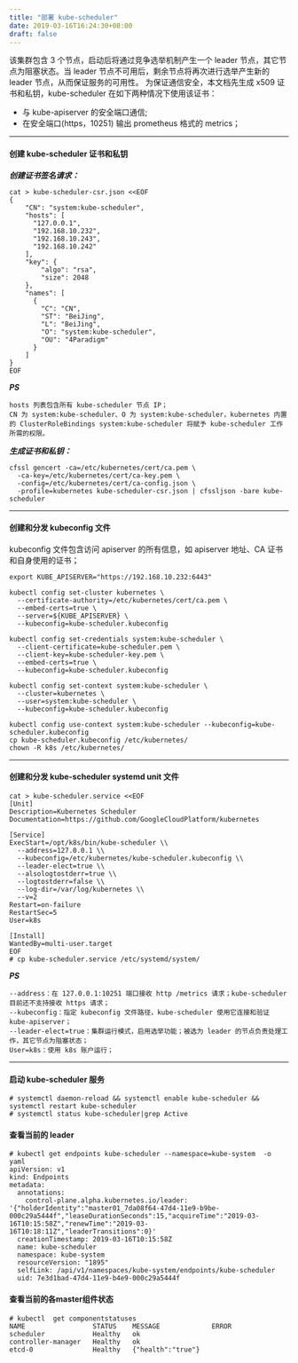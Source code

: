 ```yaml
---
title: "部署 kube-scheduler"
date: 2019-03-16T16:24:30+08:00
draft: false
---
```

该集群包含 3 个节点，启动后将通过竞争选举机制产生一个 leader 节点，其它节点为阻塞状态。当 leader 节点不可用后，剩余节点将再次进行选举产生新的 leader 节点，从而保证服务的可用性。
为保证通信安全，本文档先生成 x509 证书和私钥，kube-scheduler 在如下两种情况下使用该证书：

- 与 kube-apiserver 的安全端口通信;
- 在安全端口(https，10251) 输出 prometheus 格式的 metrics；
------
#### 创建 kube-scheduler 证书和私钥
***创建证书签名请求：***
```
cat > kube-scheduler-csr.json <<EOF
{
    "CN": "system:kube-scheduler",
    "hosts": [
      "127.0.0.1",
      "192.168.10.232",
      "192.168.10.243",
      "192.168.10.242"
    ],
    "key": {
        "algo": "rsa",
        "size": 2048
    },
    "names": [
      {
        "C": "CN",
        "ST": "BeiJing",
        "L": "BeiJing",
        "O": "system:kube-scheduler",
        "OU": "4Paradigm"
      }
    ]
}
EOF
```
***PS***
```
hosts 列表包含所有 kube-scheduler 节点 IP；
CN 为 system:kube-scheduler、O 为 system:kube-scheduler，kubernetes 内置的 ClusterRoleBindings system:kube-scheduler 将赋予 kube-scheduler 工作所需的权限。
```
***生成证书和私钥：***
```
cfssl gencert -ca=/etc/kubernetes/cert/ca.pem \
  -ca-key=/etc/kubernetes/cert/ca-key.pem \
  -config=/etc/kubernetes/cert/ca-config.json \
  -profile=kubernetes kube-scheduler-csr.json | cfssljson -bare kube-scheduler
```
----
#### 创建和分发 kubeconfig 文件
kubeconfig 文件包含访问 apiserver 的所有信息，如 apiserver 地址、CA 证书和自身使用的证书；
```
export KUBE_APISERVER="https://192.168.10.232:6443"

kubectl config set-cluster kubernetes \
  --certificate-authority=/etc/kubernetes/cert/ca.pem \
  --embed-certs=true \
  --server=${KUBE_APISERVER} \
  --kubeconfig=kube-scheduler.kubeconfig

kubectl config set-credentials system:kube-scheduler \
  --client-certificate=kube-scheduler.pem \
  --client-key=kube-scheduler-key.pem \
  --embed-certs=true \
  --kubeconfig=kube-scheduler.kubeconfig

kubectl config set-context system:kube-scheduler \
  --cluster=kubernetes \
  --user=system:kube-scheduler \
  --kubeconfig=kube-scheduler.kubeconfig

kubectl config use-context system:kube-scheduler --kubeconfig=kube-scheduler.kubeconfig
cp kube-scheduler.kubeconfig /etc/kubernetes/
chown -R k8s /etc/kubernetes/
```
-----
#### 创建和分发 kube-scheduler systemd unit 文件
```
cat > kube-scheduler.service <<EOF
[Unit]
Description=Kubernetes Scheduler
Documentation=https://github.com/GoogleCloudPlatform/kubernetes

[Service]
ExecStart=/opt/k8s/bin/kube-scheduler \\
  --address=127.0.0.1 \\
  --kubeconfig=/etc/kubernetes/kube-scheduler.kubeconfig \\
  --leader-elect=true \\
  --alsologtostderr=true \\
  --logtostderr=false \\
  --log-dir=/var/log/kubernetes \\
  --v=2
Restart=on-failure
RestartSec=5
User=k8s

[Install]
WantedBy=multi-user.target
EOF
# cp kube-scheduler.service /etc/systemd/system/
```
***PS***
```
--address：在 127.0.0.1:10251 端口接收 http /metrics 请求；kube-scheduler 目前还不支持接收 https 请求；
--kubeconfig：指定 kubeconfig 文件路径，kube-scheduler 使用它连接和验证 kube-apiserver；
--leader-elect=true：集群运行模式，启用选举功能；被选为 leader 的节点负责处理工作，其它节点为阻塞状态；
User=k8s：使用 k8s 账户运行；
```
----
#### 启动 kube-scheduler 服务
```
# systemctl daemon-reload && systemctl enable kube-scheduler && systemctl restart kube-scheduler
# systemctl status kube-scheduler|grep Active
```

#### 查看当前的 leader
```
# kubectl get endpoints kube-scheduler --namespace=kube-system  -o yaml
apiVersion: v1
kind: Endpoints
metadata:
  annotations:
    control-plane.alpha.kubernetes.io/leader: '{"holderIdentity":"master01_7da08f64-47d4-11e9-b9be-000c29a5444f","leaseDurationSeconds":15,"acquireTime":"2019-03-16T10:15:58Z","renewTime":"2019-03-16T10:18:11Z","leaderTransitions":0}'
  creationTimestamp: 2019-03-16T10:15:58Z
  name: kube-scheduler
  namespace: kube-system
  resourceVersion: "1895"
  selfLink: /api/v1/namespaces/kube-system/endpoints/kube-scheduler
  uid: 7e3d1bad-47d4-11e9-b4e9-000c29a5444f
```

#### 查看当前的各master组件状态
```
# kubectl  get componentstatuses     
NAME                 STATUS    MESSAGE             ERROR
scheduler            Healthy   ok                  
controller-manager   Healthy   ok                  
etcd-0               Healthy   {"health":"true"}
```
